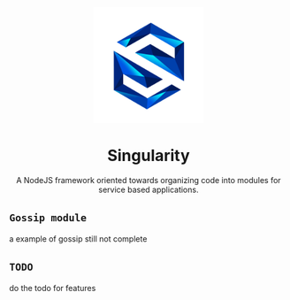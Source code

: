 <div align="center">
  <a href="https://github.com/Product-Live/Singularity">
    <img width="200" heigth="200" src="https://github.com/Product-Live/Singularity/blob/master/documentation/assets/logo.png?raw=true">
  </a>
  
  <h1>Singularity</h1>
  
  <p>A NodeJS framework oriented towards organizing code into modules for service based applications.</p>
</div>

## `Gossip module`
a example of gossip still not complete 


## `TODO`
do the todo for features